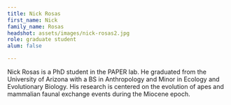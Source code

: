 ```yaml
---
title: Nick Rosas
first_name: Nick
family_name: Rosas
headshot: assets/images/nick-rosas2.jpg
role: graduate student
alum: false

---
```


Nick Rosas is a PhD student in the PAPER lab. He graduated from the University of Arizona with a BS in Anthropology and Minor in Ecology and Evolutionary Biology. His research is centered on the evolution of apes and mammalian faunal exchange events during the Miocene epoch.